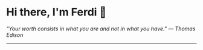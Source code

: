 <h1>Hi there, I'm Ferdi 👋</h1>

<p><em>
  "Your worth consists in what you are and not in what you have." — Thomas Edison
</em></p>

---
